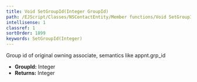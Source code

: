 ```yaml
---
title: Void SetGroupId(Integer GroupId)
path: /EJScript/Classes/NSContactEntity/Member functions/Void SetGroupId(Integer p_0)
intellisense: 1
classref: 1
sortOrder: 1899
keywords: SetGroupId(Integer)
---
```



Group id of original owning associate, semantics like appnt.grp\_id



* **GroupId:** Integer
* **Returns:** Integer


